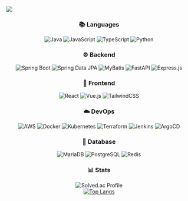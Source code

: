 <!-- Header -->
<img src="https://capsule-render.vercel.app/api?type=waving&color=auto&height=150&section=header&text=Cho-Hyun-Seung%27s%20GitHub&fontSize=42" />

<div align="center">

  <!-- Languages -->
  <h3>📚 Languages</h3>
  
  <img alt="Java" src="https://img.shields.io/badge/Java-007396?style=flat&logo=java&logoColor=white"/>
  <img alt="JavaScript" src="https://img.shields.io/badge/JavaScript-F7DF1E?style=flat&logo=javascript&logoColor=black"/>
  <img alt="TypeScript" src="https://img.shields.io/badge/TypeScript-3178C6?style=flat&logo=typescript&logoColor=white"/>
  <img alt="Python" src="https://img.shields.io/badge/Python-3776AB?style=flat&logo=python&logoColor=white"/>
  </br>
  <!-- Backend -->
  <h3>⚙️ Backend</h3>
  <img alt="Spring Boot" src="https://img.shields.io/badge/Spring%20Boot-6DB33F?style=flat&logo=springboot&logoColor=white"/>
  <img alt="Spring Data JPA" src="https://img.shields.io/badge/Spring%20Data%20JPA-6DB33F?style=flat&logo=spring&logoColor=white"/>
  <img alt="MyBatis" src="https://img.shields.io/badge/MyBatis-000000?style=flat&logoColor=white"/>
  <img alt="FastAPI" src="https://img.shields.io/badge/FastAPI-009688?style=flat&logo=fastapi&logoColor=white"/>
  <img alt="Express.js" src="https://img.shields.io/badge/Express.js-000000?style=flat&logo=express&logoColor=white"/>
</br>
  <h3>🎨 Frontend</h3>
  <img alt="React" src="https://img.shields.io/badge/React-61DAFB?style=flat&logo=react&logoColor=black"/>
  <img alt="Vue.js" src="https://img.shields.io/badge/Vue.js-4FC08D?style=flat&logo=vue.js&logoColor=white"/>
  <img alt="TailwindCSS" src="https://img.shields.io/badge/Tailwind_CSS-38B2AC?style=flat&logo=tailwindcss&logoColor=white"/>

  </br>

  <!-- Infra & IaC -->
  <h3>☁️ DevOps</h3>
  <img alt="AWS" src="https://img.shields.io/badge/AWS-FF9900?style=flat&logo=amazonaws&logoColor=white"/>
  <img alt="Docker" src="https://img.shields.io/badge/Docker-2496ED?style=flat&logo=docker&logoColor=white"/>
  <img alt="Kubernetes" src="https://img.shields.io/badge/Kubernetes-326CE5?style=flat&logo=kubernetes&logoColor=white"/>
  <img alt="Terraform" src="https://img.shields.io/badge/Terraform-7B42BC?style=flat&logo=terraform&logoColor=white"/>
  <img alt="Jenkins" src="https://img.shields.io/badge/Jenkins-D24939?style=flat&logo=jenkins&logoColor=white"/>
  <img alt="ArgoCD" src="https://img.shields.io/badge/ArgoCD-EF7B4D?style=flat&logo=argo&logoColor=white"/>

  </br>

  <!-- DB & Cache -->
  <h3>💾 Database</h3>
  <img alt="MariaDB" src="https://img.shields.io/badge/MariaDB-003545?style=flat&logo=mariadb&logoColor=white"/>
  <img alt="PostgreSQL" src="https://img.shields.io/badge/PostgreSQL-4169E1?style=flat&logo=postgresql&logoColor=white"/>
  <img alt="Redis" src="https://img.shields.io/badge/Redis-DC382D?style=flat&logo=redis&logoColor=white"/>

  </br>

  <!-- Stats -->
  <h3>📊 Stats</h3>
  <img alt="Solved.ac Profile" src="http://mazassumnida.wtf/api/v2/generate_badge?boj=toki0327"/><br/>

  <a href="https://github.com/anuraghazra/github-readme-stats">
    <img alt="Top Langs" src="https://github-readme-stats.vercel.app/api/top-langs/?username=redcontroller&langs_count=6&layout=compact&theme=tokyonight"/>
  </a>

</div>
